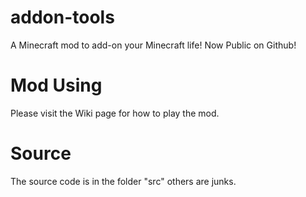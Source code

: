 # addon-tools
A Minecraft mod to add-on your Minecraft life! Now Public on Github!
# Mod Using
Please visit the Wiki page for how to play the mod.
# Source
The source code is in the folder "src" others are junks.
